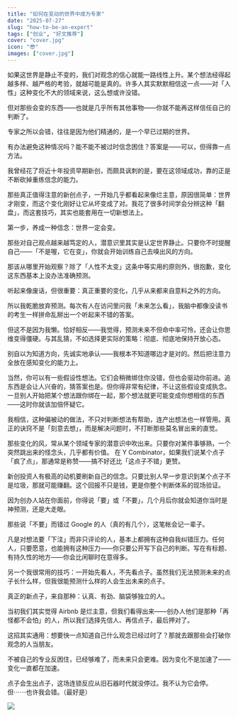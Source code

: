 ```yaml
---
title: "如何在变动的世界中成为专家"
date: "2025-07-27"
slug: "how-to-be-an-expert"
tags: ["创业", "好文推荐"]
cover: "cover.jpg"
icon: "😎"
images: ["cover.jpg"]
---
```

如果这世界是静止不变的，我们对观念的信心就能一路线性上升。某个想法经得起越多样、越严格的考验，就越可能是真的。许多人其实默默相信这一点——对「人性」这种变化不大的领域来说，这么想或许没错。



但对那些会变的东西——也就是几乎所有其他事物——你就不能再这样信任自己的判断了。



专家之所以会错，往往是因为他们精通的，是一个早已过期的世界。



有办法避免这种情况吗？能不能不被过时信念困住？答案是——可以，但得靠一点方法。



我曾经花了将近十年投资早期新创，而颇具讽刺的是，要在这领域成功，靠的正是不断砍掉重练信念的能力。



那些真正值得注意的新创点子，一开始几乎都看起来像烂主意，原因很简单：世界才刚变，而这个变化刚好让它从坏变成了对。我花了很多时间学会分辨这种「翻盘」，而这套技巧，其实也能套用在一切新想法上。



第一步，养成一种信念：世界一定会变。



那些对自己观点越来越笃定的人，潜意识里其实是认定世界静止。只要你不时提醒自己——「不是喔，它在变」，你就会开始训练自己去嗅出风的方向。



那该从哪里开始观察？除了「人性不太变」这条中等实用的原则外，很抱歉，变化这东西基本上没办法准确预测。



听起来像废话，但很重要：真正重要的变化，几乎从来都来自意料之外的方向。



所以我乾脆放弃预测。每次有人在访问里问我「未来怎么看」，我脑中都像没读书的考生一样拼命乱掰出一个听起来不错的答案。



但这不是因为我懒。恰好相反——我觉得，预测未来不但命中率可怜，还会让你思维变得僵硬。与其乱猜，不如选择更实际的策略：彻底、彻底地保持开放心态。



别自以为知道方向，先诚实地承认——我根本不知道哪边才是对的。然后把注意力全放在感知变化的能力上。



当然，你可以有一些假设性想法。它们会稍微绑住你没错，但也会驱动你前进。追东西是会让人兴奋的，猜答案也是。但你得非常有纪律，不让这些假设变成执念。
一旦别人开始把某个想法跟你绑在一起，那个想法就更可能变成你想相信的东西——这时你就该加倍怀疑它。



我相信，这种偏被动的做法，不只对判断想法有帮助，连产出想法也一样管用。真正的诀窍不是「刻意去想」，而是解决问题时，不打断那些莫名冒出来的直觉。



那些变化的风，常从某个领域专家的潜意识中吹出来。只要你对某件事够熟，一个突然跳出来的怪念头，几乎都有价值。
在 Y Combinator，如果我们说某个点子「疯了点」，那通常是称赞——搞不好还比「这点子不错」更赞。



新创投资人有极高的动机要刷新自己的信念。只要比别人早一步意识到某个点子不是垃圾，那就可能赚翻。这个回报不只是钱，更是你整个判断体系的现场验证。



因为创办人站在你面前，你得说「要」或「不要」，几个月后你就会知道你当时是神预测，还是大走眼。



那些说「不要」而错过 Google 的人（真的有几个），这笔帐会记一辈子。



凡是对想法要「下注」而非只评论的人，基本上都拥有这种自我纠错压力。任何人，只要愿意，也能拥有这种压力——你只要公开写下自己的判断。写在有标题、有持久性的地方——你会比闲聊时在意得多。



另一个我很常用的技巧：一开始先看人，不先看点子。虽然我们无法预测未来的点子长什么样，但我很能预测什么样的人会生出未来的点子。



真正的新点子，来自那种：认真、有劲、脑袋够独立的人。



当初我们其实觉得 Airbnb 是烂主意，但我们看得出来——创办人他们是那种「再怪都不会怕」的人，所以我们选择先信人、再信点子，最后押对了。



这招其实通用：想要快一点知道自己什么观念已经过时了？那就去跟那些会打破你观念的人当朋友。



不被自己的专业反困住，已经够难了，而未来只会更难。因为变化不是加速了——变化一直都在加速。



点子会生出点子，这场连锁反应从旧石器时代就没停过。我不认为它会停。
但⋯⋯也许我会错。（最好是）




![](https://prod-files-secure.s3.us-west-2.amazonaws.com/112d0858-5090-4d34-a606-b75eb8d65fd2/46476355-9cf3-4e99-9b7a-3531bc426380/1000202064.png?X-Amz-Algorithm=AWS4-HMAC-SHA256&X-Amz-Content-Sha256=UNSIGNED-PAYLOAD&X-Amz-Credential=ASIAZI2LB4663SLSEGOS%2F20250930%2Fus-west-2%2Fs3%2Faws4_request&X-Amz-Date=20250930T153054Z&X-Amz-Expires=3600&X-Amz-Security-Token=IQoJb3JpZ2luX2VjEGcaCXVzLXdlc3QtMiJHMEUCICqhhVRRnq0rouSI3r2W2RF7Hr4y%2BJI0sUGRHVuEWQayAiEA0cKVXQ5GvJmKXlE1whiWu186jHjfcDAOB80X0WmmepYqiAQI8P%2F%2F%2F%2F%2F%2F%2F%2F%2F%2FARAAGgw2Mzc0MjMxODM4MDUiDHtUg2XqyHNzY%2F%2BjHircA4PY4CpkhSMj79Cu9RYS8X1Y%2FF%2BxLiDegtM1E4xYokcRZ7E%2F5CmwiG%2FVBuE%2FTXHru9swOGT34NGRvVRENCfEWBfcDR39d9eXbAEyTUAraL55sqanV2MBDTl4%2FXj93xfDb5zwrnvEJcehtj3Yy%2BGVG82LR4jAC2u7Um3qSuJaveosVQCWtS2gy0vgdJOKqpzr7wSZZ9TC4f6cT11juQNoUYsmUSMnIK8MVWHsS3Vu%2B9k8NFgKNBfp6FoAJj0m4%2BvrfXVo1p32pEc4Y55VSl%2Fz3yJtqFRuqiWy64vB%2F7mxBeVgQKWXd1iRx%2FtockM2sMm655xLfGd5KfpYKIUFQGdKIS3b%2Blc%2FL27tx8cZGLsoXodSMF%2Bt5LnfybeeWRKj2wcjj3ny9YDZYro3VmfjXIjVo5Jh4z7joYeHRjRKyYf50xFv%2FRLMZjspRT%2BwoDljOunB%2F%2ByiwIsX3yzWGUIvBsOINiqRlMNTHcYIPiD5UOHyMskVlLMU7ykcND4h8awknbfmVCj2eo5xXPmSoxUnSkR4thGs%2FcCD0qL0tPWc0%2BeqokwIhuiqINYnKfV0awXVBpQp5ZGbt%2FznQuPkjpoCNXz9qeIhqAG%2FM9TLPfQ2BpIwdSGDZmDJgpMtVKiBjX5aMNnX78YGOqUBuwQk%2F0HKeUVIueDY7znWlXPuQOi3QU%2BXPs5Wo88nn3zU9%2FA8oh7qCjWKtCnceR6%2FmhCjnlFwq082%2BLRAI3BV85yEdalQ0kqUVEB474x5JbuqzSGGzvd4cQgvrjtQ8HwV5GHbsbaDtdfeznTdCnnlAyGeWBWqwOCblImM9IcBwdWLdwwXhqHMqc9wW14d0VJfViwK39fUqlqIcU%2Ft04uXth224MNS&X-Amz-Signature=11f37122d367abfbe8ccccc36b2cba8324523c42fa216be1d5705ce48101a18a&X-Amz-SignedHeaders=host&x-amz-checksum-mode=ENABLED&x-id=GetObject)

